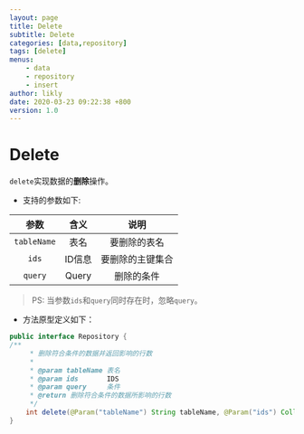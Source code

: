 ```yaml
---
layout: page
title: Delete
subtitle: Delete
categories: [data,repository]
tags: [delete]
menus:
    - data
    - repository
    - insert
author: likly
date: 2020-03-23 09:22:38 +800
version: 1.0
---
```


# Delete
  
`delete`实现数据的**删除**操作。

* 支持的参数如下:

|    参数     |  含义  |                         说明                         |
| :---------: | :----: | :--------------------------------------------------: |
| `tableName` |  表名  |                     要删除的表名                     |
|   `ids`    |  ID信息  |                要删除的主键集合              |
| `query`  | Query |                        删除的条件                        |


> PS: 当参数`ids`和`query`同时存在时，忽略`query`。

* 方法原型定义如下：

```java
public interface Repository {
/**
     * 删除符合条件的数据并返回影响的行数
     *
     * @param tableName 表名
     * @param ids       IDS
     * @param query     条件
     * @return 删除符合条件的数据所影响的行数
     */
    int delete(@Param("tableName") String tableName, @Param("ids") Collection<ID> ids, @Param("query") Query query);
}
```